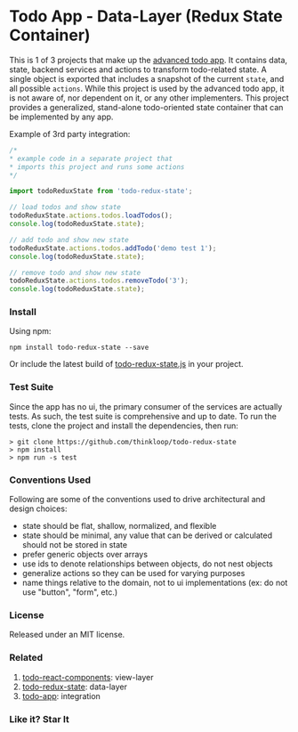 # Todo App - Data-Layer (Redux State Container)

This is 1 of 3 projects that make up the [advanced todo app](https://github.com/thinkloop/todo-app). It contains data, state, backend services and actions to transform todo-related state. A single object is exported that includes a snapshot of the current `state`, and all possible `actions`. While this project is used by the advanced todo app, it is not aware of, nor dependent on it, or any other implementers. This project provides a generalized, stand-alone todo-oriented state container that can be implemented by any app.

Example of 3rd party integration:

```javascript
/* 
* example code in a separate project that 
* imports this project and runs some actions
*/

import todoReduxState from 'todo-redux-state';

// load todos and show state
todoReduxState.actions.todos.loadTodos();
console.log(todoReduxState.state);

// add todo and show new state
todoReduxState.actions.todos.addTodo('demo test 1');
console.log(todoReduxState.state);

// remove todo and show new state
todoReduxState.actions.todos.removeTodo('3');
console.log(todoReduxState.state);
```

### Install
Using npm:

```
npm install todo-redux-state --save
```

Or include the latest build of [todo-redux-state.js](build/todo-redux-state.js) in your project.

### Test Suite
Since the app has no ui, the primary consumer of the services are actually tests. As such, the test suite is comprehensive and up to date. To run the tests, clone the project and install the dependencies, then run:

```
> git clone https://github.com/thinkloop/todo-redux-state
> npm install
> npm run -s test
```

### Conventions Used
Following are some of the conventions used to drive architectural and design choices:

- state should be flat, shallow, normalized, and flexible
- state should be minimal, any value that can be derived or calculated should not be stored in state
- prefer generic objects over arrays
- use ids to denote relationships between objects, do not nest objects
- generalize actions so they can be used for varying purposes
- name things relative to the domain, not to ui implementations (ex: do not use "button", "form", etc.)

### License

Released under an MIT license.

### Related
1. [todo-react-components](https://github.com/thinkloop/todo-react-components): view-layer
2. [todo-redux-state](https://github.com/thinkloop/todo-redux-state): data-layer
3. [todo-app](https://github.com/thinkloop/todo-app): integration

### Like it? Star It

